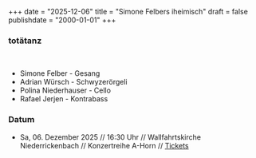 +++
date = "2025-12-06"
title = "Simone Felbers iheimisch"
draft = false
publishdate = "2000-01-01"
+++
### totätanz
<br>

* Simone Felber - Gesang
* Adrian Würsch - Schwyzerörgeli
* Polina Niederhauser - Cello
* Rafael Jerjen - Kontrabass

### Datum

* Sa, 06. Dezember 2025 // 16:30 Uhr // Wallfahrtskirche Niederrickenbach // Konzertreihe A-Horn // [Tickets](https://www.a-horn.ch/kopie-von-helenmaierandthefolks-2)
